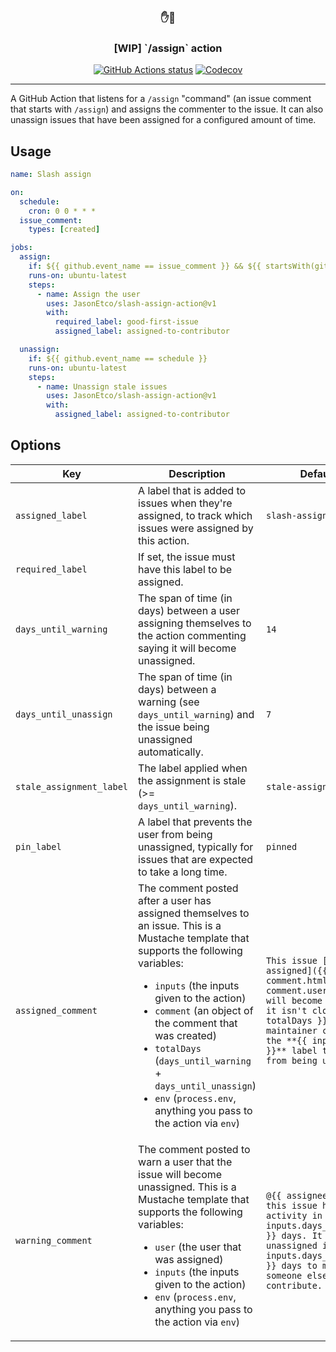 <h3 align="center">✋💪</h3>
<h3 align="center">[WIP] `/assign` action</h3>

<p align="center"><a href="https://github.com/JasonEtco/slash-assign-action"><img alt="GitHub Actions status" src="https://github.com/JasonEtco/slash-assign-action/workflows/CI/badge.svg"></a> <a href="https://codecov.io/gh/JasonEtco/slash-assign-action/"><img src="https://badgen.now.sh/codecov/c/github/JasonEtco/slash-assign-action" alt="Codecov"></a></p>

---

A GitHub Action that listens for a `/assign` "command" (an issue comment that starts with `/assign`) and assigns the commenter to the issue. It can also unassign issues that have been assigned for a configured amount of time.

## Usage

```yaml
name: Slash assign

on:
  schedule:
    cron: 0 0 * * *
  issue_comment:
    types: [created]

jobs:
  assign:
    if: ${{ github.event_name == issue_comment }} && ${{ startsWith(github.event.comment.body, "/assign") }}
    runs-on: ubuntu-latest
    steps:
      - name: Assign the user
        uses: JasonEtco/slash-assign-action@v1
        with:
          required_label: good-first-issue
          assigned_label: assigned-to-contributor

  unassign:
    if: ${{ github.event_name == schedule }}
    runs-on: ubuntu-latest
    steps:
      - name: Unassign stale issues
        uses: JasonEtco/slash-assign-action@v1
        with:
          assigned_label: assigned-to-contributor
```

## Options

| Key | Description | Default value |
| --- | --- | --- |
| `assigned_label` | A label that is added to issues when they're assigned, to track which issues were assigned by this action. | `slash-assigned` |
| `required_label` | If set, the issue must have this label to be assigned. | |
| `days_until_warning` | The span of time (in days) between a user assigning themselves to the action commenting saying it will become unassigned. | `14` |
| `days_until_unassign` | The span of time (in days) between a warning (see `days_until_warning`) and the issue being unassigned automatically. | `7` |
| `stale_assignment_label` | The label applied when the assignment is stale (>= `days_until_warning`). | `stale-assignment` |
| `pin_label` | A label that prevents the user from being unassigned, typically for issues that are expected to take a long time. | `pinned` |
| `assigned_comment` | The comment posted after a user has assigned themselves to an issue. This is a Mustache template that supports the following variables: <ul><li>`inputs` (the inputs given to the action)</li> <li>`comment` (an object of the comment that was created)</li> <li>`totalDays` (`days_until_warning` + `days_until_unassign`)</li> <li>`env` (`process.env`, anything you pass to the action via `env`)</li></ul> | `This issue [has been assigned]({{ comment.html_url }}) to {{ comment.user.login }}! It will become unassigned if it isn't closed within {{ totalDays }} days. A maintainer can also add the **{{ inputs.pin_label }}** label to prevent it from being unassigned.` |
| `warning_comment` | The comment posted to warn a user that the issue will become unassigned. This is a Mustache template that supports the following variables: <ul> <li>`user` (the user that was assigned)</li> <li>`inputs` (the inputs given to the action)</li> <li>`env` (`process.env`, anything you pass to the action via `env`)</li></ul> | `@{{ assignee.login }}, this issue hasn't had any activity in {{ inputs.days_until_warning }} days. It will become unassigned in {{ inputs.days_until_unassign }} days to make room for someone else to contribute.` |
